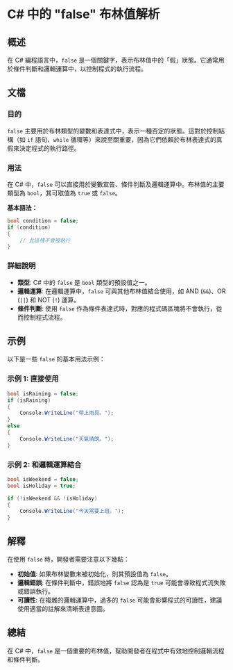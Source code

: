 <!--
Meta Description: # C# 中的 "false" 布林值解析 ## 概述 在 C# 編程語言中，`false` 是一個關鍵字，表示布林值中的「假」狀態。它通常用於條件判斷和邏輯運算中，以控制程式的執行流程。 ## 文檔 ### 目的 `false` 主要用於布林類型的變數和表達式中，表示一種否定的狀態。這對於控制結構...
Meta Keywords: false, bool, true, csharp, console
-->

# C# 中的 "false" 布林值解析

## 概述
在 C# 編程語言中，`false` 是一個關鍵字，表示布林值中的「假」狀態。它通常用於條件判斷和邏輯運算中，以控制程式的執行流程。

## 文檔
### 目的
`false` 主要用於布林類型的變數和表達式中，表示一種否定的狀態。這對於控制結構（如 `if` 語句、`while` 循環等）來說至關重要，因為它們依賴於布林表達式的真假來決定程式的執行路徑。

### 用法
在 C# 中，`false` 可以直接用於變數宣告、條件判斷及邏輯運算中。布林值的主要類型為 `bool`，其可取值為 `true` 或 `false`。

**基本語法：**
```csharp
bool condition = false;
if (condition)
{
    // 此區塊不會被執行
}
```

### 詳細說明
- **類型**: C# 中的 `false` 是 `bool` 類型的預設值之一。
- **邏輯運算**: 在邏輯運算中，`false` 可與其他布林值結合使用，如 AND (`&&`)、OR (`||`) 和 NOT (`!`) 運算。
- **條件判斷**: 使用 `false` 作為條件表達式時，對應的程式碼區塊將不會執行，從而控制程式流程。

## 示例
以下是一些 `false` 的基本用法示例：

### 示例 1: 直接使用
```csharp
bool isRaining = false;
if (isRaining)
{
    Console.WriteLine("帶上雨具。");
}
else
{
    Console.WriteLine("天氣晴朗。");
}
```

### 示例 2: 和邏輯運算結合
```csharp
bool isWeekend = false;
bool isHoliday = true;

if (!isWeekend && !isHoliday)
{
    Console.WriteLine("今天需要上班。");
}
```

## 解釋
在使用 `false` 時，開發者需要注意以下幾點：
- **初始值**: 如果布林變數未被初始化，則其預設值為 `false`。
- **邏輯錯誤**: 在條件判斷中，錯誤地將 `false` 認為是 `true` 可能會導致程式流失敗或錯誤執行。
- **可讀性**: 在複雜的邏輯運算中，過多的 `false` 可能會影響程式的可讀性，建議使用適當的註解來清晰表達意圖。

## 總結
在 C# 中，`false` 是一個重要的布林值，幫助開發者在程式中有效地控制邏輯流程和條件判斷。